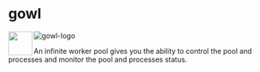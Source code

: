 # gowl
![gowl-logo](https://github.com/hamed-yousefi/gowl/blob/master/docs/images/icon.png)
<a href="url"><img src="https://github.com/hamed-yousefi/gowl/blob/master/docs/images/icon.png" align="left" height="48" width="48" ></a>

An infinite worker pool gives you the ability to control the pool and processes and monitor the pool and processes status.

